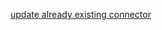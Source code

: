[update already existing connector](https://stackoverflow.com/questions/54093168/create-kafka-connector-with-the-name-which-is-not-already-in-use)